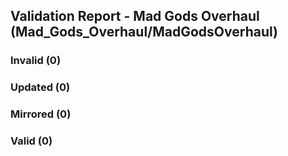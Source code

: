 ## Validation Report - Mad Gods Overhaul (Mad_Gods_Overhaul/MadGodsOverhaul)


### Invalid (0)
### Updated (0)
### Mirrored (0)
### Valid (0)

